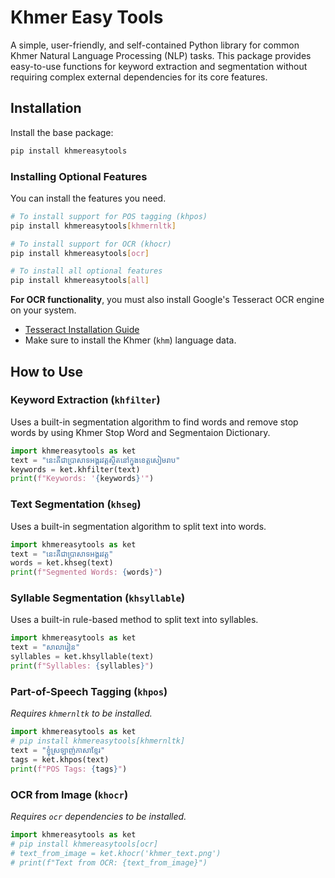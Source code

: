 
# Khmer Easy Tools

A simple, user-friendly, and self-contained Python library for common Khmer Natural Language Processing (NLP) tasks. This package provides easy-to-use functions for keyword extraction and segmentation without requiring complex external dependencies for its core features.

## Installation

Install the base package:
```bash
pip install khmereasytools
```

### Installing Optional Features

You can install the features you need.

```bash
# To install support for POS tagging (khpos)
pip install khmereasytools[khmernltk]

# To install support for OCR (khocr)
pip install khmereasytools[ocr]

# To install all optional features
pip install khmereasytools[all]
```

**For OCR functionality**, you must also install Google's Tesseract OCR engine on your system.
-   [Tesseract Installation Guide](https://github.com/tesseract-ocr/tesseract/wiki)
-   Make sure to install the Khmer (`khm`) language data.

## How to Use

### Keyword Extraction (`khfilter`)
Uses a built-in segmentation algorithm to find words and remove stop words by using Khmer Stop Word and Segmentaion Dictionary.
```python
import khmereasytools as ket
text = "នេះគឺជាប្រាសាទអង្គរវត្តស្ថិតនៅក្នុងខេត្តសៀមរាប"
keywords = ket.khfilter(text)
print(f"Keywords: '{keywords}'")
```

### Text Segmentation (`khseg`)
Uses a built-in segmentation algorithm to split text into words.
```python
import khmereasytools as ket
text = "នេះគឺជាប្រាសាទអង្គរវត្ត"
words = ket.khseg(text)
print(f"Segmented Words: {words}")
```

### Syllable Segmentation (`khsyllable`)
Uses a built-in rule-based method to split text into syllables.
```python
import khmereasytools as ket
text = "សាលារៀន"
syllables = ket.khsyllable(text)
print(f"Syllables: {syllables}")
```

### Part-of-Speech Tagging (`khpos`)
*Requires `khmernltk` to be installed.*
```python
import khmereasytools as ket
# pip install khmereasytools[khmernltk]
text = "ខ្ញុំស្រឡាញ់ភាសាខ្មែរ"
tags = ket.khpos(text)
print(f"POS Tags: {tags}")
```

### OCR from Image (`khocr`)
*Requires `ocr` dependencies to be installed.*
```python
import khmereasytools as ket
# pip install khmereasytools[ocr]
# text_from_image = ket.khocr('khmer_text.png')
# print(f"Text from OCR: {text_from_image}")
```

